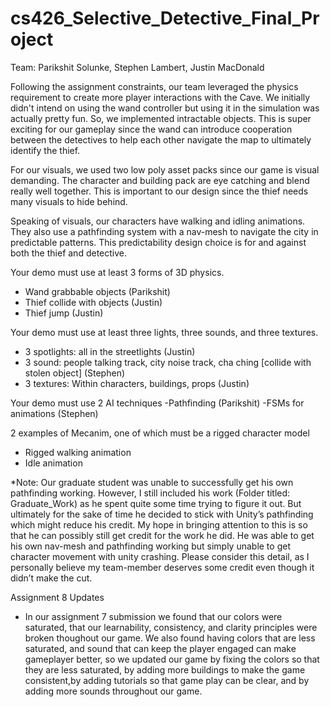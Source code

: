 # cs426_Selective_Detective_Final_Project

Team: Parikshit Solunke, Stephen Lambert, Justin MacDonald

Following the assignment constraints, our team leveraged the physics requirement to create more player interactions with the Cave. We initially didn't intend on using the wand controller but using it in the simulation was actually pretty fun. So, we implemented intractable objects. This is super exciting for our gameplay since the wand can introduce cooperation between the detectives to help each other navigate the map to ultimately identify the thief.

For our visuals, we used two low poly asset packs since our game is visual demanding. The character and building pack are eye catching and blend really well together. This is important to our design since the thief needs many visuals to hide behind. 

Speaking of visuals, our characters have walking and idling animations. They also use a pathfinding system with a nav-mesh to navigate the city in predictable patterns. This predictability design choice is for and against both the thief and detective.

Your demo must use at least 3 forms of 3D physics.
- Wand grabbable objects (Parikshit)
- Thief collide with objects (Justin)
- Thief jump (Justin)


Your demo must use at least three lights, three sounds, and three textures.
- 3 spotlights: all in the streetlights (Justin)
- 3 sound: people talking track, city noise track, cha ching [collide with stolen object] (Stephen)
- 3 textures: Within characters, buildings, props (Justin)

Your demo must use 2 AI techniques
-Pathfinding (Parikshit)
-FSMs for animations (Stephen)

2 examples of Mecanim, one of which must be a rigged character model
- Rigged walking animation
- Idle animation

*Note: Our graduate student was unable to successfully get his own pathfinding working. However, I still included his work (Folder titled: Graduate_Work) as he spent quite some time trying to figure it out. But ultimately for the sake of time he decided to stick with Unity’s pathfinding which might reduce his credit. My hope in bringing attention to this is so that he can possibly still get credit for the work he did. He was able to get his own nav-mesh and pathfinding working but simply unable to get character movement with unity crashing. Please consider this detail, as I personally believe my team-member deserves some credit even though it didn’t make the cut.

Assignment 8 Updates

- In our assignment 7 submission we found that our colors were saturated, that our learnability, consistency, and clarity principles were broken thoughout our game. We also found having colors that are less saturated, and sound that can keep the player engaged can make gameplayer better, so we updated our game by fixing the colors so that they are less saturated, by adding more buildings to make the game consistent,by adding tutorials so that game play can be clear, and by adding more sounds throughout our game. 





